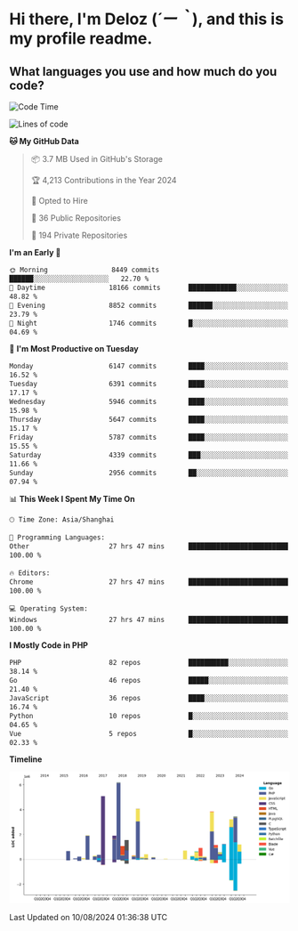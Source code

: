 # **Hi there, I'm Deloz (*´ー｀*), and this is my profile readme.**

## **What languages you use and how much do you code?**

<!--START_SECTION:waka-->
![Code Time](http://img.shields.io/badge/Code%20Time-4%2C533%20hrs%2053%20mins-blue)

![Lines of code](https://img.shields.io/badge/From%20Hello%20World%20I%27ve%20Written-41.7%20million%20lines%20of%20code-blue)

**🐱 My GitHub Data** 

> 📦 3.7 MB Used in GitHub's Storage 
 > 
> 🏆 4,213 Contributions in the Year 2024
 > 
> 💼 Opted to Hire
 > 
> 📜 36 Public Repositories 
 > 
> 🔑 194 Private Repositories 
 > 
**I'm an Early 🐤** 

```text
🌞 Morning                8449 commits        ██████░░░░░░░░░░░░░░░░░░░   22.70 % 
🌆 Daytime                18166 commits       ████████████░░░░░░░░░░░░░   48.82 % 
🌃 Evening                8852 commits        ██████░░░░░░░░░░░░░░░░░░░   23.79 % 
🌙 Night                  1746 commits        █░░░░░░░░░░░░░░░░░░░░░░░░   04.69 % 
```
📅 **I'm Most Productive on Tuesday** 

```text
Monday                   6147 commits        ████░░░░░░░░░░░░░░░░░░░░░   16.52 % 
Tuesday                  6391 commits        ████░░░░░░░░░░░░░░░░░░░░░   17.17 % 
Wednesday                5946 commits        ████░░░░░░░░░░░░░░░░░░░░░   15.98 % 
Thursday                 5647 commits        ████░░░░░░░░░░░░░░░░░░░░░   15.17 % 
Friday                   5787 commits        ████░░░░░░░░░░░░░░░░░░░░░   15.55 % 
Saturday                 4339 commits        ███░░░░░░░░░░░░░░░░░░░░░░   11.66 % 
Sunday                   2956 commits        ██░░░░░░░░░░░░░░░░░░░░░░░   07.94 % 
```


📊 **This Week I Spent My Time On** 

```text
🕑︎ Time Zone: Asia/Shanghai

💬 Programming Languages: 
Other                    27 hrs 47 mins      █████████████████████████   100.00 % 

🔥 Editors: 
Chrome                   27 hrs 47 mins      █████████████████████████   100.00 % 

💻 Operating System: 
Windows                  27 hrs 47 mins      █████████████████████████   100.00 % 
```

**I Mostly Code in PHP** 

```text
PHP                      82 repos            ██████████░░░░░░░░░░░░░░░   38.14 % 
Go                       46 repos            █████░░░░░░░░░░░░░░░░░░░░   21.40 % 
JavaScript               36 repos            ████░░░░░░░░░░░░░░░░░░░░░   16.74 % 
Python                   10 repos            █░░░░░░░░░░░░░░░░░░░░░░░░   04.65 % 
Vue                      5 repos             █░░░░░░░░░░░░░░░░░░░░░░░░   02.33 % 
```



**Timeline**

![Lines of Code chart](https://raw.githubusercontent.com/deloz/deloz/main/assets/bar_graph.png)


 Last Updated on 10/08/2024 01:36:38 UTC
<!--END_SECTION:waka-->

